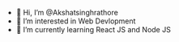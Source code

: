 - 👋 Hi, I’m @Akshatsinghrathore
- 👀 I’m interested in Web Devlopment
- 🌱 I’m currently learning React JS and Node JS

<!---
Akshatsinghrathore/Akshatsinghrathore is a ✨ special ✨ repository because its `README.md` (this file) appears on your GitHub profile.
You can click the Preview link to take a look at your changes.
--->
